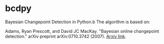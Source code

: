 # bcdpy

Bayesian Changepoint Detection in Python.b The algorithm is based on:

Adams, Ryan Prescott, and David JC MacKay. "Bayesian online changepoint detection." arXiv preprint arXiv:0710.3742 (2007).
[Arxiv link](https://arxiv.org/abs/0710.3742).
